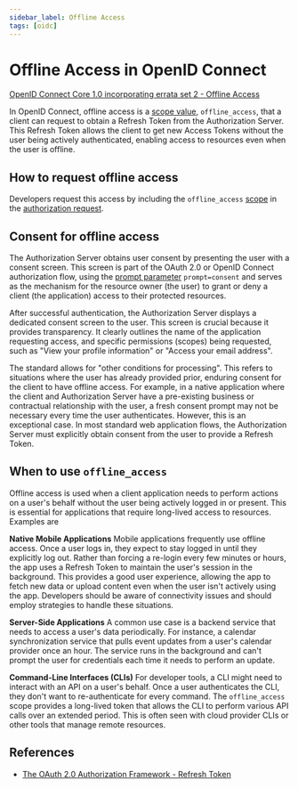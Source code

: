 ```yaml
---
sidebar_label: Offline Access
tags: [oidc]
---
```


# Offline Access in OpenID Connect

[OpenID Connect Core 1.0 incorporating errata set 2 - Offline Access](https://openid.net/specs/openid-connect-core-1_0.html#OfflineAccess)

In OpenID Connect, offline access is a [scope value](9-standard-openid-connect-scopes.md), `offline_access`, that a client can request to obtain a Refresh Token from the Authorization Server.
This Refresh Token allows the client to get new Access Tokens without the user being actively authenticated, enabling access to resources even when the user is offline.

## How to request offline access

Developers request this access by including the `offline_access` [scope](9-standard-openid-connect-scopes.md) in the [authorization request](3-authentication-request.md).

## Consent for offline access

The Authorization Server obtains user consent by presenting the user with a consent screen.
This screen is part of the OAuth 2.0 or OpenID Connect authorization flow, using the [prompt parameter](3-authentication-request.md) `prompt=consent` and serves as the mechanism for the resource owner (the user) to grant or deny a client (the application) access to their protected resources.

After successful authentication, the Authorization Server displays a dedicated consent screen to the user.
This screen is crucial because it provides transparency.
It clearly outlines the name of the application requesting access, and specific permissions (scopes) being requested, such as "View your profile information" or "Access your email address".

The standard allows for "other conditions  for processing".
This refers to situations where the user has already provided prior, enduring consent for the client to have offline access.
For example, in a native application where the client and Authorization Server have a pre-existing business or contractual relationship with the user, a fresh consent prompt may not be necessary every time the user authenticates.
However, this is an exceptional case.
In most standard web application flows, the Authorization Server must explicitly obtain consent from the user to provide a Refresh Token.

## When to use `offline_access`

Offline access is used when a client application needs to perform actions on a user's behalf without the user being actively logged in or present.
This is essential for applications that require long-lived access to resources.
Examples are  

**Native Mobile Applications**
Mobile applications frequently use offline access.
Once a user logs in, they expect to stay logged in until they explicitly log out.
Rather than forcing a re-login every few minutes or hours, the app uses a Refresh Token to maintain the user's session in the background.
This provides a good user experience, allowing the app to fetch new data or upload content even when the user isn't actively using the app.
Developers should be aware of connectivity issues and should employ strategies to handle these situations.

**Server-Side Applications**
A common use case is a backend service that needs to access a user's data periodically.
For instance, a calendar synchronization service that pulls event updates from a user's calendar provider once an hour.
The service runs in the background and can't prompt the user for credentials each time it needs to perform an update.

**Command-Line Interfaces (CLIs)**
For developer tools, a CLI might need to interact with an API on a user's behalf.
Once a user authenticates the CLI, they don't want to re-authenticate for every command.
The `offline_access` scope provides a long-lived token that allows the CLI to perform various API calls over an extended period.
This is often seen with cloud provider CLIs or other tools that manage remote resources.

## References

* [The OAuth 2.0 Authorization Framework - Refresh Token](https://www.rfc-editor.org/rfc/rfc6749.html#section-1.5)